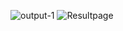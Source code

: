 
![output-1](https://user-images.githubusercontent.com/87614111/154825183-031f767d-cf63-4e4b-ab79-c66a1e0eb479.PNG)
![Resultpage](https://user-images.githubusercontent.com/87614111/154825254-78395479-a934-4f08-a397-149956c83da8.png)

